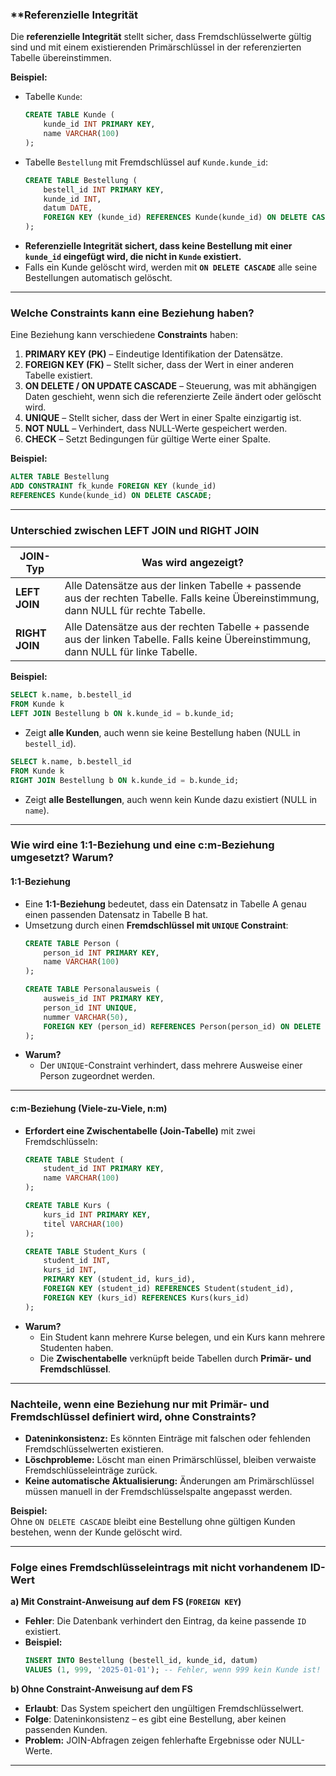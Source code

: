 
### **Referenzielle Integrität
Die **referenzielle Integrität** stellt sicher, dass Fremdschlüsselwerte gültig sind und mit einem existierenden Primärschlüssel in der referenzierten Tabelle übereinstimmen.  

**Beispiel:**  
- Tabelle `Kunde`:
  ```sql
  CREATE TABLE Kunde (
      kunde_id INT PRIMARY KEY,
      name VARCHAR(100)
  );
  ```
- Tabelle `Bestellung` mit Fremdschlüssel auf `Kunde.kunde_id`:
  ```sql
  CREATE TABLE Bestellung (
      bestell_id INT PRIMARY KEY,
      kunde_id INT,
      datum DATE,
      FOREIGN KEY (kunde_id) REFERENCES Kunde(kunde_id) ON DELETE CASCADE
  );
  ```
- **Referenzielle Integrität sichert, dass keine Bestellung mit einer `kunde_id` eingefügt wird, die nicht in `Kunde` existiert.**  
- Falls ein Kunde gelöscht wird, werden mit **`ON DELETE CASCADE`** alle seine Bestellungen automatisch gelöscht.

---

### **Welche Constraints kann eine Beziehung haben?**  
Eine Beziehung kann verschiedene **Constraints** haben:  

1. **PRIMARY KEY (PK)** – Eindeutige Identifikation der Datensätze.  
2. **FOREIGN KEY (FK)** – Stellt sicher, dass der Wert in einer anderen Tabelle existiert.  
3. **ON DELETE / ON UPDATE CASCADE** – Steuerung, was mit abhängigen Daten geschieht, wenn sich die referenzierte Zeile ändert oder gelöscht wird.  
4. **UNIQUE** – Stellt sicher, dass der Wert in einer Spalte einzigartig ist.  
5. **NOT NULL** – Verhindert, dass NULL-Werte gespeichert werden.  
6. **CHECK** – Setzt Bedingungen für gültige Werte einer Spalte.  

**Beispiel:**  
```sql
ALTER TABLE Bestellung
ADD CONSTRAINT fk_kunde FOREIGN KEY (kunde_id) 
REFERENCES Kunde(kunde_id) ON DELETE CASCADE;
```

---

### **Unterschied zwischen LEFT JOIN und RIGHT JOIN**  

| JOIN-Typ | Was wird angezeigt? |
|----------|---------------------|
| **LEFT JOIN** | Alle Datensätze aus der linken Tabelle + passende aus der rechten Tabelle. Falls keine Übereinstimmung, dann NULL für rechte Tabelle. |
| **RIGHT JOIN** | Alle Datensätze aus der rechten Tabelle + passende aus der linken Tabelle. Falls keine Übereinstimmung, dann NULL für linke Tabelle. |

**Beispiel:**  
```sql
SELECT k.name, b.bestell_id 
FROM Kunde k 
LEFT JOIN Bestellung b ON k.kunde_id = b.kunde_id;
```
- Zeigt **alle Kunden**, auch wenn sie keine Bestellung haben (NULL in `bestell_id`).  

```sql
SELECT k.name, b.bestell_id 
FROM Kunde k 
RIGHT JOIN Bestellung b ON k.kunde_id = b.kunde_id;
```
- Zeigt **alle Bestellungen**, auch wenn kein Kunde dazu existiert (NULL in `name`).

---

### **Wie wird eine 1:1-Beziehung und eine c:m-Beziehung umgesetzt? Warum?**  

#### **1:1-Beziehung**  
- Eine **1:1-Beziehung** bedeutet, dass ein Datensatz in Tabelle A genau einen passenden Datensatz in Tabelle B hat.  
- Umsetzung durch einen **Fremdschlüssel mit `UNIQUE` Constraint**:  
  ```sql
  CREATE TABLE Person (
      person_id INT PRIMARY KEY,
      name VARCHAR(100)
  );

  CREATE TABLE Personalausweis (
      ausweis_id INT PRIMARY KEY,
      person_id INT UNIQUE,
      nummer VARCHAR(50),
      FOREIGN KEY (person_id) REFERENCES Person(person_id) ON DELETE CASCADE
  );
  ```
- **Warum?**  
  - Der `UNIQUE`-Constraint verhindert, dass mehrere Ausweise einer Person zugeordnet werden.  

---

#### **c:m-Beziehung (Viele-zu-Viele, n:m)**  
- **Erfordert eine Zwischentabelle (Join-Tabelle)** mit zwei Fremdschlüsseln:  
  ```sql
  CREATE TABLE Student (
      student_id INT PRIMARY KEY,
      name VARCHAR(100)
  );

  CREATE TABLE Kurs (
      kurs_id INT PRIMARY KEY,
      titel VARCHAR(100)
  );

  CREATE TABLE Student_Kurs (
      student_id INT,
      kurs_id INT,
      PRIMARY KEY (student_id, kurs_id),
      FOREIGN KEY (student_id) REFERENCES Student(student_id),
      FOREIGN KEY (kurs_id) REFERENCES Kurs(kurs_id)
  );
  ```
- **Warum?**  
  - Ein Student kann mehrere Kurse belegen, und ein Kurs kann mehrere Studenten haben.  
  - Die **Zwischentabelle** verknüpft beide Tabellen durch **Primär- und Fremdschlüssel**.

---

### **Nachteile, wenn eine Beziehung nur mit Primär- und Fremdschlüssel definiert wird, ohne Constraints?**  
- **Dateninkonsistenz:** Es könnten Einträge mit falschen oder fehlenden Fremdschlüsselwerten existieren.  
- **Löschprobleme:** Löscht man einen Primärschlüssel, bleiben verwaiste Fremdschlüsseleinträge zurück.  
- **Keine automatische Aktualisierung:** Änderungen am Primärschlüssel müssen manuell in der Fremdschlüsselspalte angepasst werden.  

**Beispiel:**  
Ohne `ON DELETE CASCADE` bleibt eine Bestellung ohne gültigen Kunden bestehen, wenn der Kunde gelöscht wird.

---

### **Folge eines Fremdschlüsseleintrags mit nicht vorhandenem ID-Wert**  

**a) Mit Constraint-Anweisung auf dem FS (`FOREIGN KEY`)**  
- **Fehler**: Die Datenbank verhindert den Eintrag, da keine passende `ID` existiert.  
- **Beispiel:**  
  ```sql
  INSERT INTO Bestellung (bestell_id, kunde_id, datum) 
  VALUES (1, 999, '2025-01-01'); -- Fehler, wenn 999 kein Kunde ist!
  ```

**b) Ohne Constraint-Anweisung auf dem FS**  
- **Erlaubt**: Das System speichert den ungültigen Fremdschlüsselwert.  
- **Folge**: Dateninkonsistenz – es gibt eine Bestellung, aber keinen passenden Kunden.  
- **Problem:** JOIN-Abfragen zeigen fehlerhafte Ergebnisse oder NULL-Werte.  

---
